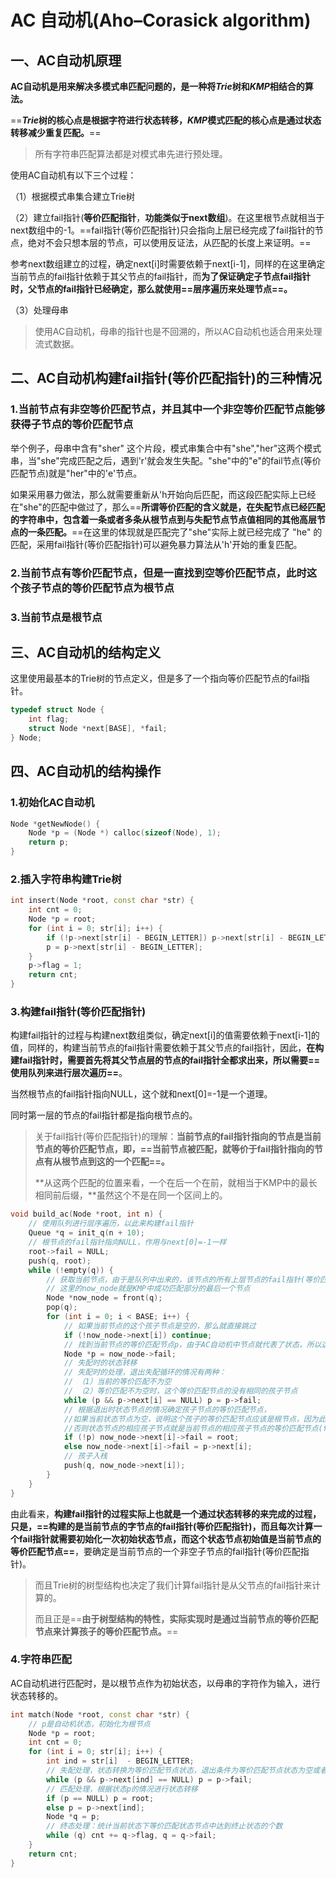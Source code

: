# AC 自动机(Aho–Corasick algorithm)

## 一、AC自动机原理

**AC自动机是用来解决多模式串匹配问题的，是一种将$Trie$树和$KMP$相结合的算法。**

==**$Trie$树的核心点是根据字符进行状态转移，$KMP$模式匹配的核心点是通过状态转移减少重复匹配。**==

> 所有字符串匹配算法都是对模式串先进行预处理。

使用AC自动机有以下三个过程：

（1）根据模式串集合建立Trie树

（2）建立fail指针(**等价匹配指针**，**功能类似于next数组**)。在这里根节点就相当于next数组中的-1。==fail指针(等价匹配指针)只会指向上层已经完成了fail指针的节点，绝对不会只想本层的节点，可以使用反证法，从匹配的长度上来证明。==

参考next数组建立的过程，确定next[i]时需要依赖于next[i-1]，同样的在这里确定当前节点的fail指针依赖于其父节点的fail指针，而**为了保证确定子节点fail指针时，父节点的fail指针已经确定，那么就使用==层序遍历来处理节点==。**

（3）处理母串

> 使用AC自动机，母串的指针也是不回溯的，所以AC自动机也适合用来处理流式数据。



## 二、AC自动机构建fail指针(等价匹配指针)的三种情况

### 1.当前节点有非空等价匹配节点，并且其中一个非空等价匹配节点能够获得子节点的等价匹配节点

举个例子，母串中含有"sher" 这个片段，模式串集合中有"she","her"这两个模式串，当"she"完成匹配之后，遇到'r'就会发生失配。"she"中的"e"的fail节点(等价匹配节点)就是"her"中的'e'节点。

如果采用暴力做法，那么就需要重新从'h开始向后匹配，而这段匹配实际上已经在"she"的匹配中做过了，那么==**所谓等价匹配的含义就是，在失配节点已经匹配的字符串中，包含着一条或者多条从根节点到与失配节点节点值相同的其他高层节点的一条匹配。**==在这里的体现就是匹配完了"she"实际上就已经完成了 "he" 的匹配，采用fail指针(等价匹配指针)可以避免暴力算法从'h'开始的重复匹配。

### 2.当前节点有等价匹配节点，但是一直找到空等价匹配节点，此时这个孩子节点的等价匹配节点为根节点

### 3.当前节点是根节点





## 三、AC自动机的结构定义

这里使用最基本的Trie树的节点定义，但是多了一个指向等价匹配节点的fail指针。

```c++
typedef struct Node {
    int flag;
    struct Node *next[BASE], *fail;
} Node;
```



## 四、AC自动机的结构操作

### 1.初始化AC自动机

```c++
Node *getNewNode() {
    Node *p = (Node *) calloc(sizeof(Node), 1);
    return p;
}
```



### 2.插入字符串构建Trie树

```c++
int insert(Node *root, const char *str) {
    int cnt = 0;
    Node *p = root;
    for (int i = 0; str[i]; i++) {
        if (!p->next[str[i] - BEGIN_LETTER]) p->next[str[i] - BEGIN_LETTER] = getNewNode(), cnt++;
        p = p->next[str[i] - BEGIN_LETTER];
    }
    p->flag = 1;
    return cnt;
}
```



### 3.构建fail指针(等价匹配指针)

构建fail指针的过程与构建next数组类似，确定next[i]的值需要依赖于next[i-1]的值，同样的，构建当前节点的fail指针需要依赖于其父节点的fail指针，因此，**在构建fail指针时，需要首先将其父节点层的节点的fail指针全都求出来，所以需要==使用队列来进行层次遍历==**。

当然根节点的fail指针指向NULL，这个就和next[0]=-1是一个道理。

同时第一层的节点的fail指针都是指向根节点的。

> 关于fail指针(等价匹配指针)的理解：**当前节点的fail指针指向的节点是当前节点的等价匹配节点，即，==当前节点被匹配，就等价于fail指针指向的节点有从根节点到这的一个匹配==。**
>
> **从这两个匹配的位置来看，一个在后一个在前，就相当于KMP中的最长相同前后缀，**虽然这个不是在同一个区间上的。

```c++
void build_ac(Node *root, int n) {
    // 使用队列进行层序遍历，以此来构建fail指针
    Queue *q = init_q(n + 10); 
    // 根节点的fail指针指向NULL，作用与next[0]=-1一样
    root->fail = NULL;
    push(q, root);
    while (!empty(q)) {
        // 获取当前节点，由于是队列中出来的，该节点的所有上层节点的fail指针(等价匹配指针)都已经处理好了，当然这个节点的fail指针也是已经处理好的，因为出队元素就是用来完成其子节点的fail指针的赋值的。
        // 这里的now_node就是KMP中成功匹配部分的最后一个节点
        Node *now_node = front(q);
        pop(q);
        for (int i = 0; i < BASE; i++) {
            // 如果当前节点的这个孩子节点是空的，那么就直接跳过
            if (!now_node->next[i]) continue;
            // 找到当前节点的等价匹配节点p，由于AC自动机中节点就代表了状态，所以这里以状态来理解，下面的一部分操作就可以理解为状态转移
            Node *p = now_node->fail;
            // 失配时的状态转移
            // 失配时的处理，退出失配循环的情况有两种：
            // （1）当前的等价匹配不为空
            // （2）等价匹配不为空时，这个等价匹配节点的没有相同的孩子节点
            while (p && p->next[i] == NULL) p = p->fail;
            // 根据退出时状态节点的情况确定孩子节点的等价匹配节点，
            //如果当前状态节点为空，说明这个孩子的等价匹配节点应该是根节点，因为此时原节点的等价匹配状态节点已经变成了NULL，而NULL的字节点就只有根节点。
            //否则状态节点的相应孩子节点就是当前节点的相应孩子节点的等价匹配节点(fail节点)
            if (!p) now_node->next[i]->fail = root;
            else now_node->next[i]->fail = p->next[i];
            // 孩子入栈
            push(q, now_node->next[i]);
        }
    }
}
```

由此看来，**构建fail指针的过程实际上也就是一个通过状态转移的来完成的过程，只是，==构建的是当前节点的字节点的fail指针(等价匹配指针)，而且每次计算一个fail指针就需要初始化一次初始状态节点，而这个状态节点初始值是当前节点的等价匹配节点==**，要确定是当前节点的一个非空子节点的fail指针(等价匹配指针)。

> 而且Trie树的树型结构也决定了我们计算fail指针是从父节点的fail指针来计算的。
>
> 而且正是==**由于树型结构的特性，实际实现时是通过当前节点的等价匹配节点来计算孩子的等价匹配节点。**==



### 4.字符串匹配

AC自动机进行匹配时，是以根节点作为初始状态，以母串的字符作为输入，进行状态转移的。

```c++
int match(Node *root, const char *str) {
    // p是自动机状态，初始化为根节点
    Node *p = root;
    int cnt = 0;
    for (int i = 0; str[i]; i++) {
        int ind = str[i]  - BEGIN_LETTER;
        // 失配处理，状态转换为等价匹配节点状态，退出条件为等价匹配节点状态为空或者一个等价匹配节点状态的孩子得到匹配
        while (p && p->next[ind] == NULL) p = p->fail;
        // 匹配处理，根据状态p的情况进行状态转移
        if (p == NULL) p = root;
        else p = p->next[ind];
        Node *q = p;
        // 终态处理：统计当前状态下等价匹配状态节点中达到终止状态的个数
        while (q) cnt += q->flag, q = q->fail;
    }
    return cnt;
}
```



